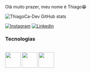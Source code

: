 <div>
Olá muito prazer, meu nome é Thiago😁

![ThiagoCa-Dev GitHub stats](https://github-readme-stats.vercel.app/api?username=ThiagoCa-Dev&show_icons=true&theme=tokyonight)

[![Instagram](https://img.shields.io/badge/Instagram-E4405F?style=for-the-badge&logo=instagram&logoColor=white)](https://instagram/@thg_carlos.com)
[![Linkedin](https://img.shields.io/badge/LinkedIn-0077B5?style=for-the-badge&logo=linkedin&logoColor=white)](https://www.linkedin.com/in/thiago-carlos-de-andrade-silva-428b3a260/)

### Tecnologias ###

<div style="display: inline_block"><br/>

<img src="https://cdn.jsdelivr.net/gh/devicons/devicon/icons/html5/html5-original.svg" width="50px"/>     
<img src="https://cdn.jsdelivr.net/gh/devicons/devicon/icons/css3/css3-original.svg" width="50px"/>     
<img src="https://cdn.jsdelivr.net/gh/devicons/devicon/icons/javascript/javascript-original.svg" width="50px"/>
                  
</div>
